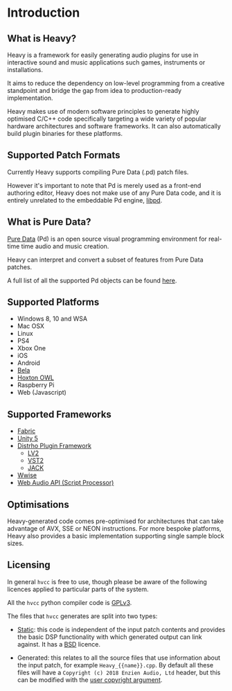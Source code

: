 # Introduction

## What is Heavy?
Heavy is a framework for easily generating audio plugins for use in interactive sound and music applications such games, instruments or installations.

It aims to reduce the dependency on low-level programming from a creative standpoint and bridge the gap from idea to production-ready implementation.

Heavy makes use of modern software principles to generate highly optimised C/C++ code specifically targeting a wide variety of popular hardware architectures and software frameworks. It can also automatically build plugin binaries for these platforms.

## Supported Patch Formats

Currently Heavy supports compiling Pure Data (.pd) patch files.

However it's important to note that Pd is merely used as a front-end authoring editor, Heavy does not make use of any Pure Data code, and it is entirely unrelated to the embeddable Pd engine, [libpd](https://github.com/libpd/libpd).

## What is Pure Data?
[Pure Data](http://msp.ucsd.edu/software.html) (Pd) is an open source visual programming environment for real-time time audio and music creation.

Heavy can interpret and convert a subset of features from Pure Data patches.

A full list of all the supported Pd objects can be found [here](https://enzienaudio.com/docs/pdobjects.html).

## Supported Platforms
* Windows 8, 10 and WSA
* Mac OSX
* Linux
* PS4
* Xbox One
* iOS
* Android
* [Bela](http://bela.io)
* [Hoxton OWL](http://hoxtonowl.com)
* Raspberry Pi
* Web (Javascript)

## Supported Frameworks
* [Fabric](http://www.tazman-audio.co.uk)
* [Unity 5](https://unity3d.com)
* [Distrho Plugin Framework](https://distrho.github.io/DPF)
    * [LV2](https://lv2plug.in)
    * [VST2](https://www.steinberg.net/en/products/vst.html)
    * [JACK](https://jackaudio.org)
* [Wwise](https://www.audiokinetic.com)
* [Web Audio API (Script Processor)](https://developer.mozilla.org/en-US/docs/Web/API/ScriptProcessorNode)

## Optimisations
Heavy-generated code comes pre-optimised for architectures that can take advantage of AVX, SSE or NEON instructions. For more bespoke platforms, Heavy also provides a basic implementation supporting single sample block sizes.

## Licensing

In general `hvcc` is free to use, though please be aware of the following licences applied to particular parts of the system.

All the `hvcc` python compiler code is [GPLv3](https://github.com/enzienaudio/hvcc/blob/master/LICENSE).

The files that `hvcc` generates are split into two types:

* [Static](https://github.com/enzienaudio/hvcc/tree/master/generators/ir2c/static): this code is independent of the input patch contents and provides the basic DSP functionality with which generated output can link against. It has a [BSD](https://github.com/enzienaudio/hvcc/blob/master/generators/ir2c/static/HeavyContext.hpp#L2) licence.

* Generated: this relates to all the source files that use information about the input patch, for example `Heavy_{{name}}.cpp`. By default all these files will have a `Copyright (c) 2018 Enzien Audio, Ltd` header, but this can be modified with the [user copyright argument](https://github.com/enzienaudio/hvcc#--copyright-user-copyright).

